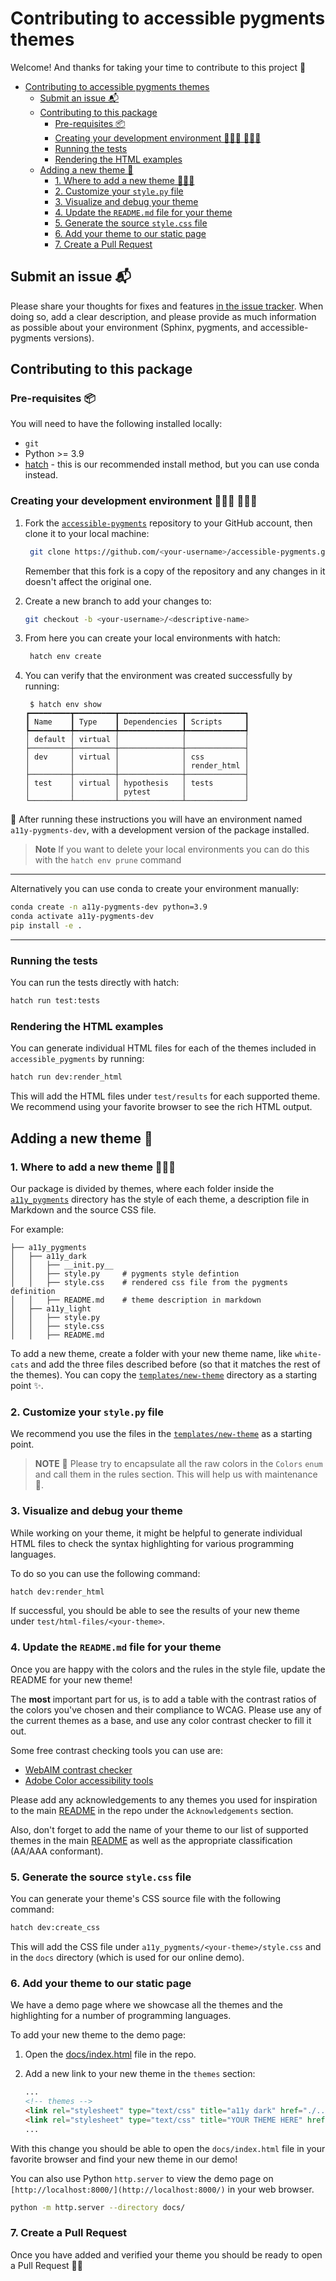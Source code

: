 # Contributing to accessible pygments themes

Welcome! And thanks for taking your time to contribute to this project 🤩

- [Contributing to accessible pygments themes](#contributing-to-accessible-pygments-themes)
  - [Submit an issue 📬](#submit-an-issue-)
  - [Contributing to this package](#contributing-to-this-package)
    - [Pre-requisites 📦](#pre-requisites-)
    - [Creating your development environment 👩🏻‍💻 👨🏼‍💻](#creating-your-development-environment--)
    - [Running the tests](#running-the-tests)
    - [Rendering the HTML examples](#rendering-the-html-examples)
  - [Adding a new theme 🎨](#adding-a-new-theme-)
    - [1. Where to add a new theme 👩🏼‍🎨](#1-where-to-add-a-new-theme-)
    - [2. Customize your `style.py` file](#2-customize-your-stylepy-file)
    - [3. Visualize and debug your theme](#3-visualize-and-debug-your-theme)
    - [4. Update the `README.md` file for your theme](#4-update-the-readmemd-file-for-your-theme)
    - [5. Generate the source `style.css` file](#5-generate-the-source-stylecss-file)
    - [6. Add your theme to our static page](#6-add-your-theme-to-our-static-page)
    - [7. Create a Pull Request](#7-create-a-pull-request)

## Submit an issue 📬

Please share your thoughts for fixes and features [in the issue tracker](https://github.com/Quansight-Labs/accessible-pygments/issues).
When doing so, add a clear description, and please provide as much information as possible about your environment (Sphinx, pygments, and accessible-pygments versions).

## Contributing to this package

### Pre-requisites 📦

You will need to have the following installed locally:

- `git`
- Python >= 3.9
- [hatch](https://hatch.pypa.io/) - this is our recommended install method, but you can use conda instead.

### Creating your development environment 👩🏻‍💻 👨🏼‍💻

1. Fork the [`accessible-pygments`](https://github.com/Quansight-Labs/accessible-pygments) repository to your GitHub account, then clone it to your local machine:

   ```bash
    git clone https://github.com/<your-username>/accessible-pygments.git
   ```

   Remember that this fork is a copy of the repository and any changes in it doesn't affect the original one.

2. Create a new branch to add your changes to:

   ```bash
   git checkout -b <your-username>/<descriptive-name>
   ```

3. From here you can create your local environments with hatch:

   ```bash
    hatch env create
   ```

4. You can verify that the environment was created successfully by running:

   ```console
    $ hatch env show
   ┏━━━━━━━━━┳━━━━━━━━━┳━━━━━━━━━━━━━━┳━━━━━━━━━━━━━┓
   ┃ Name    ┃ Type    ┃ Dependencies ┃ Scripts     ┃
   ┡━━━━━━━━━╇━━━━━━━━━╇━━━━━━━━━━━━━━╇━━━━━━━━━━━━━┩
   │ default │ virtual │              │             │
   ├─────────┼─────────┼──────────────┼─────────────┤
   │ dev     │ virtual │              │ css         │
   │         │         │              │ render_html │
   ├─────────┼─────────┼──────────────┼─────────────┤
   │ test    │ virtual │ hypothesis   │ tests       │
   │         │         │ pytest       │             │
   └─────────┴─────────┴──────────────┴─────────────┘
   ```

🎉 After running these instructions you will have an environment named `a11y-pygments-dev`, with a development version of the package installed.

> **Note**
> If you want to delete your local environments you can do this with the `hatch env prune` command

---

Alternatively you can use conda to create your environment manually:

```bash
conda create -n a11y-pygments-dev python=3.9
conda activate a11y-pygments-dev
pip install -e .
```

---

### Running the tests

You can run the tests directly with hatch:

```bash
hatch run test:tests
```

### Rendering the HTML examples

You can generate individual HTML files for each of the themes included in `accessible_pygments` by running:

```bash
hatch run dev:render_html
```

This will add the HTML files under `test/results` for each supported theme.
We recommend using your favorite browser to see the rich HTML output.

## Adding a new theme 🎨

### 1. Where to add a new theme 👩🏼‍🎨

Our package is divided by themes, where each folder inside the [`a11y_pygments`](a11y_pygments/) directory has the style of each theme, a description file in Markdown and the source CSS file.

For example:

```text
├── a11y_pygments
│   ├── a11y_dark
│   │   ├── __init.py__
│   │   ├── style.py     # pygments style defintion
│   │   ├── style.css    # rendered css file from the pygments definition
│   │   ├── README.md    # theme description in markdown
│   ├── a11y_light
│   │   ├── style.py
│   │   ├── style.css
│   │   ├── README.md
```

To add a new theme, create a folder with your new theme name, like `white-cats` and add the three files described before (so that it matches the rest of the themes).
You can copy the [`templates/new-theme`](templates/new-theme/) directory as a starting point ✨.

### 2. Customize your `style.py` file

We recommend you use the files in the [`templates/new-theme`](templates/new-theme/) as a starting point.

> **NOTE** 📝
> Please try to encapsulate all the raw colors in the `Colors` `enum` and call them in the rules section.
> This will help us with maintenance 🙏.

### 3. Visualize and debug your theme

While working on your theme, it might be helpful to generate individual HTML files to check the syntax highlighting for various programming languages.

To do so you can use the following command:

```bash
hatch dev:render_html
```

If successful, you should be able to see the results of your new theme under `test/html-files/<your-theme>`.

### 4. Update the `README.md` file for your theme

Once you are happy with the colors and the rules in the style file, update the README for your new theme!

The **most** important part for us, is to add a table with the contrast ratios of the colors you've chosen and their compliance to WCAG. Please use any of the current themes as a base, and use any color contrast checker to fill it out.

Some free contrast checking tools you can use are:

- [WebAIM contrast checker](https://webaim.org/resources/contrastchecker/)
- [Adobe Color accessibility tools](https://color.adobe.com/create/color-contrast-analyzer)

Please add any acknowledgements to any themes you used for inspiration to the main [README](./README.md) in the repo under the `Acknowledgements` section.

Also, don't forget to add the name of your theme to our list of supported themes in the main [README](./README.md) as well as the appropriate classification (AA/AAA conformant).

### 5. Generate the source `style.css` file

You can generate your theme's CSS source file with the following command:

```bash
hatch dev:create_css
```

This will add the CSS file under `a11y_pygments/<your-theme>/style.css` and in the `docs` directory (which is used for our online demo).

### 6. Add your theme to our static page

We have a demo page where we showcase all the themes and the highlighting for a number of programming languages.

To add your new theme to the demo page:

1. Open the [docs/index.html](docs/index.html) file in the repo.
2. Add a new link to your new theme in the `themes` section:

   ```HTML
   ...
   <!-- themes -->
   <link rel="stylesheet" type="text/css" title="a11y dark" href="./../a11y_pygments/a11y_dark/style.css">
   <link rel="stylesheet" type="text/css" title="YOUR THEME HERE" href="./../a11y_pygments/<your-theme>/style.css">
   ...

   ```

With this change you should be able to open the `docs/index.html` file in your favorite browser and find your new theme in our demo!

You can also use Python `http.server` to view the demo page on `[http://localhost:8000/](http://localhost:8000/)` in your web browser.

```bash
python -m http.server --directory docs/
```

### 7. Create a Pull Request

Once you have added and verified your theme you should be ready to open a Pull Request 👏🏻
